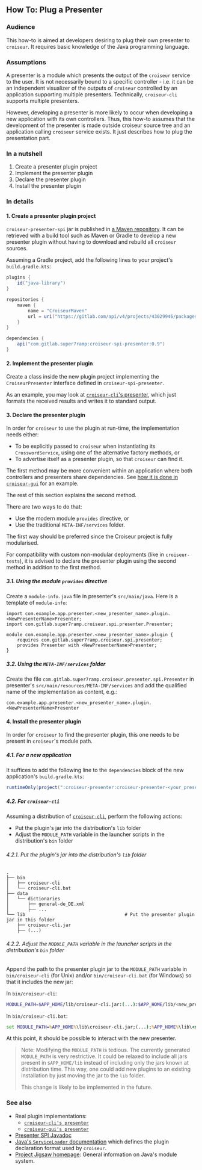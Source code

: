 <!--
SPDX-FileCopyrightText: 2023 Antoine Belvire
SPDX-License-Identifier: GPL-3.0-or-later
-->

## How To: Plug a Presenter

### Audience

This how-to is aimed at developers desiring to plug their own presenter to `croiseur`. It requires
basic knowledge of the Java programming language.

### Assumptions

A presenter is a module which presents the output of the `croiseur` service to the user. It is
not necessarily bound to a specific controller - i.e. it can be an independent visualizer of the
outputs of `croiseur` controlled by an application supporting multiple presenters. Technically,
`croiseur-cli` supports multiple presenters.

However, developing a presenter is more likely to occur when developing a new application with its
own controllers. Thus, this how-to assumes that the development of the presenter is made outside
croiseur source tree and an application calling `croiseur` service exists. It just describes how to
plug the presentation part.

### In a nutshell

1. Create a presenter plugin project
2. Implement the presenter plugin
3. Declare the presenter plugin
4. Install the presenter plugin

### In details

#### 1. Create a presenter plugin project

`croiseur-presenter-spi` jar is published
in [a Maven repository](https://gitlab.com/super7ramp/croiseur/-/packages). It can be retrieved with
a build tool such as Maven or Gradle to develop a new presenter plugin without having to download
and rebuild all `croiseur` sources.

Assuming a Gradle project, add the following lines to your project's `build.gradle.kts`:

```gradle
plugins {
    id("java-library")
}

repositories {
    maven {
        name = "CroiseurMaven"
        url = uri("https://gitlab.com/api/v4/projects/43029946/packages/maven")
    }
}

dependencies {
    api("com.gitlab.super7ramp:croiseur-spi-presenter:0.9")
}
```

#### 2. Implement the presenter plugin

Create a class inside the new plugin project implementing the `CroiseurPresenter` interface defined
in `croiseur-spi-presenter`.

As an example, you may look
at [`croiseur-cli`'s presenter](../../croiseur-cli/src/main/java/com/gitlab/super7ramp/croiseur/cli/presenter/CliPresenter.java),
which just formats the received results and writes it to standard output.

#### 3. Declare the presenter plugin

In order for `croiseur` to use the plugin at run-time, the implementation needs either:

* To be explicitly passed to `croiseur` when instantiating its `CrosswordService`, using one of the
  alternative factory methods, or
* To advertise itself as a presenter plugin, so that `croiseur` can find it.

The first method may be more convenient within an application where both controllers and presenters
share dependencies.
See [how it is done in `croiseur-gui`](../../croiseur-gui/croiseur-gui/src/main/java/com/gitlab/super7ramp/croiseur/gui/CrosswordServiceLoader.java)
for an example.

The rest of this section explains the second method.

There are two ways to do that:

- Use the modern module `provides` directive, or
- Use the traditional `META-INF/services` folder.

The first way should be preferred since the Croiseur project is fully modularised.

For compatibility with custom non-modular deployments (like in `croiseur-tests`), it is advised
to declare the presenter plugin using the second method in addition to the first method.

##### 3.1. Using the module `provides` directive

Create a `module-info.java` file in presenter's `src/main/java`. Here is a template
of `module-info`:

```
import com.example.app.presenter.<new_presenter_name>.plugin.<NewPresenterName>Presenter;
import com.gitlab.super7ramp.croiseur.spi.presenter.Presenter;

module com.example.app.presenter.<new_presenter_name>.plugin {
    requires com.gitlab.super7ramp.croiseur.spi.presenter;
    provides Presenter with <NewPresenterName>Presenter;
}
```

##### 3.2. Using the `META-INF/services` folder

Create the file `com.gitlab.super7ramp.croiseur.presenter.spi.Presenter` in
presenter's `src/main/resources/META-INF/services` and add the qualified name of
the implementation as content, e.g.:

```
com.example.app.presenter.<new_presenter_name>.plugin.<NewPresenterName>Presenter
```

#### 4. Install the presenter plugin

In order for `croiseur` to find the presenter plugin, this one needs to be present in `croiseur`'s
module path.

##### 4.1. For a new application

It suffices to add the following line to the `dependencies` block of the new
application's `build.gradle.kts`:

```gradle
runtimeOnly(project(":croiseur-presenter:croiseur-presenter-<your_presenter_name>-plugin"))
```

##### 4.2. For `croiseur-cli`

Assuming a distribution of [`croiseur-cli`](../../croiseur-cli/INSTALL.md), perform the following
actions:

- Put the plugin's jar into the distribution's `lib` folder
- Adjust the `MODULE_PATH` variable in the launcher scripts in the distribution's `bin` folder

###### 4.2.1. Put the plugin's jar into the distribution's `lib` folder

```
.
├── bin
│   ├── croiseur-cli
│   └── croiseur-cli.bat
├── data
│   └── dictionaries
│       ├── general-de_DE.xml
│       ├── ...
└── lib                                     # Put the presenter plugin jar in this folder
    ├── croiseur-cli.jar
    ├── (...)
```

###### 4.2.2. Adjust the `MODULE_PATH` variable in the launcher scripts in the distribution's `bin` folder

Append the path to the presenter plugin jar to the `MODULE_PATH` variable in `bin/croiseur-cli` (for
Unix) and/or `bin/croiseur-cli.bat` (for Windows) so that it includes the new jar:

In `bin/croiseur-cli`:

```sh
MODULE_PATH=$APP_HOME/lib/croiseur-cli.jar:(...):$APP_HOME/lib/<new_presenter_plugin>.jar
```

In `bin/croiseur-cli.bat`:

```bat
set MODULE_PATH=%APP_HOME%\lib\croiseur-cli.jar;(...);%APP_HOME%\lib\<new_presenter_plugin>.jar
```

At this point, it should be possible to interact with the new presenter.

> Note: Modifying the `MODULE_PATH` is tedious. The currently generated `MODULE_PATH` is very
> restrictive. It could be relaxed to include all jars present in `$APP_HOME/lib` instead of
> including only the jars known at distribution time. This way, one could add new plugins to an
> existing installation by just moving the jar to the `lib` folder.
>
> This change is likely to be implemented in the future.

### See also

- Real plugin implementations:
    - [`croiseur-cli's presenter`](../../croiseur-cli/src/main/java/com/gitlab/super7ramp/croiseur/cli/presenter)
    - [`croiseur-gui's presenter`](../../croiseur-gui/croiseur-gui-presenter)
- [Presenter SPI Javadoc](https://super7ramp.gitlab.io/croiseur/com.gitlab.super7ramp.croiseur.spi.presenter/module-summary.html)
- [Java's `ServiceLoader` documentation](https://docs.oracle.com/en/java/javase/17/docs/api/java.base/java/util/ServiceLoader.html)
  which defines the plugin declaration format used by `croiseur`.
- [Project Jigsaw homepage](https://openjdk.org/projects/jigsaw/): General information on Java's
  module system.
